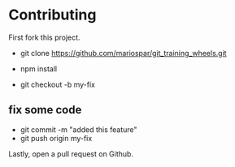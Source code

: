 # Contributing

First fork this project.

* git clone <https://github.com/mariospar/git_training_wheels.git>
* npm install

* git checkout -b my-fix

## fix some code

* git commit -m "added this feature"
* git push origin my-fix

Lastly, open a pull request on Github.
